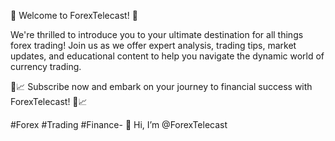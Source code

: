 🌟 Welcome to ForexTelecast! 🌟

We're thrilled to introduce you to your ultimate destination for all things forex trading! Join us as we offer expert analysis, trading tips, market updates, and educational content to help you navigate the dynamic world of currency trading.

💼📈 Subscribe now and embark on your journey to financial success with ForexTelecast! 💼📈

#Forex #Trading #Finance- 👋 Hi, I’m @ForexTelecast
